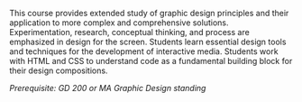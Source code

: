 This course provides extended study of graphic design principles and their application to more complex and comprehensive solutions. Experimentation, research, conceptual thinking, and process are emphasized in design for the screen. Students learn essential design tools and techniques for the development of interactive media. Students work with HTML and CSS to understand code as a fundamental building block for their design compositions.

_Prerequisite: GD 200 or MA Graphic Design standing_
